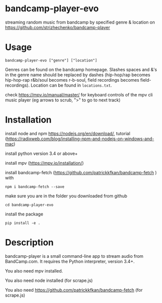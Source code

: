 bandcamp-player-evo
============

streaming random music from bandcamp by specified genre & location on https://github.com/strizhechenko/bandcamp-player

Usage
=====

``bandcamp-player-evo ["genre"] ["location"]``

Genres can be found on the bandcamp homepage. Slashes spaces and &'s in the genre name should be replaced by dashes (hip-hop/rap becomes hip-hop-rap r&b/soul becomes r-b-soul, field recordings becomes field-recordings). Location can be found in ``locations.txt``.

check https://mpv.io/manual/master/ for keyboard controls of the mpv cli music player (eg arrows to scrub, ">" to go to next track)

Installation
============
install node and npm https://nodejs.org/en/download/, tutorial (https://radixweb.com/blog/installing-npm-and-nodejs-on-windows-and-mac)

install python version 3.4 or above+

install mpv (https://mpv.io/installation/)

install bandcamp-fetch (https://github.com/patrickkfkan/bandcamp-fetch ) with

``npm i bandcamp-fetch --save``

make sure you are in the folder you downloaded from github

``cd bandcamp-player-evo``

install the package

``pip install -e .``

Description
===========

bandcamp-player is a small command-line app to stream audio from BandCamp.com. It requires the Python interpreter, version 3.4+.

You also need mpv installed.

You also need node installed (for scrape.js)

You also need https://github.com/patrickkfkan/bandcamp-fetch (for scrape.js)

